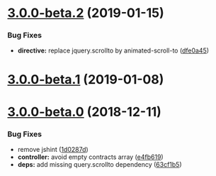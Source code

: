 # [3.0.0-beta.2](https://github.com/ovh-ux/ng-ovh-contracts/compare/v3.0.0-beta.1...v3.0.0-beta.2) (2019-01-15)


### Bug Fixes

* **directive:** replace jquery.scrollto by animated-scroll-to ([dfe0a45](https://github.com/ovh-ux/ng-ovh-contracts/commit/dfe0a45))



# [3.0.0-beta.1](https://github.com/ovh-ux/ng-ovh-contracts/compare/v3.0.0-beta.0...v3.0.0-beta.1) (2019-01-08)



# [3.0.0-beta.0](https://github.com/ovh-ux/ovh-angular-contracts/compare/v2.0.0...v3.0.0-beta.0) (2018-12-11)


### Bug Fixes

* remove jshint ([1d0287d](https://github.com/ovh-ux/ovh-angular-contracts/commit/1d0287d))
* **controller:** avoid empty contracts array ([e4fb619](https://github.com/ovh-ux/ovh-angular-contracts/commit/e4fb619))
* **deps:** add missing query.scrollto dependency ([63cf1b5](https://github.com/ovh-ux/ovh-angular-contracts/commit/63cf1b5))



